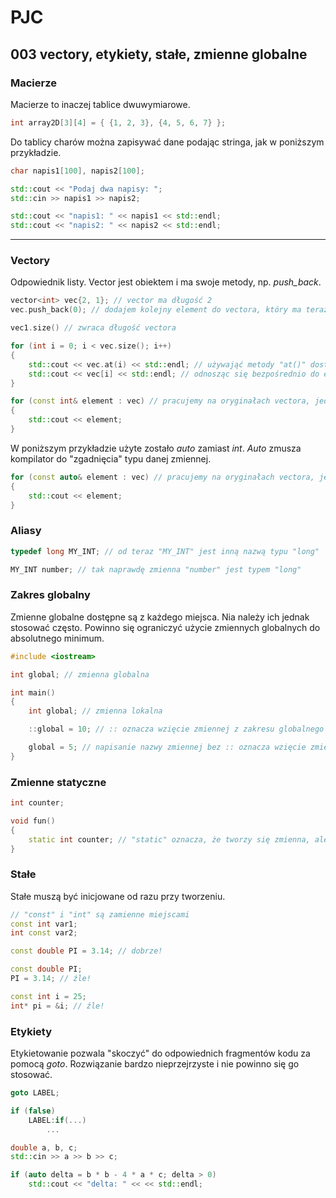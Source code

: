 # PJC

## 003 vectory, etykiety, stałe, zmienne globalne

### Macierze

Macierze to inaczej tablice dwuwymiarowe.

```c++
int array2D[3][4] = { {1, 2, 3}, {4, 5, 6, 7} };
```

Do tablicy charów można zapisywać dane podając stringa, jak w poniższym przykładzie.

```c++
char napis1[100], napis2[100];

std::cout << "Podaj dwa napisy: ";
std::cin >> napis1 >> napis2;

std::cout << "napis1: " << napis1 << std::endl;
std::cout << "napis2: " << napis2 << std::endl;
```

---

### Vectory

Odpowiednik listy. Vector jest obiektem i ma swoje metody, np. _push_back_.

```c++
vector<int> vec{2, 1}; // vector ma długość 2
vec.push_back(0); // dodajem kolejny element do vectora, który ma teraz długość 3

vec1.size() // zwraca długość vectora

for (int i = 0; i < vec.size(); i++)
{
    std::cout << vec.at(i) << std::endl; // używająć metody "at()" dostaniemy wyjątek, jeżeli wyjdziemy poza zakres, więc jest bezpieczne
    std::cout << vec[i] << std::endl; // odnosząc się bezpośrednio do elementu, w przypadku błędu nie otrzymamy wyjątku, jest mniej bezpieczne, ale szybsze
}

for (const int& element : vec) // pracujemy na oryginałach vectora, jednak użyliśmy "const", więc nie możem ich zmodyfikować
{
    std::cout << element;
}
```

W poniższym przykładzie użyte zostało _auto_ zamiast _int_. _Auto_ zmusza kompilator do "zgadnięcia" typu danej zmiennej.

```c++
for (const auto& element : vec) // pracujemy na oryginałach vectora, jednak użyliśmy "const", więc nie możem ich zmodyfikować
{
    std::cout << element;
}
```

### Aliasy

```c++
typedef long MY_INT; // od teraz "MY_INT" jest inną nazwą typu "long"

MY_INT number; // tak naprawdę zmienna "number" jest typem "long"
```

### Zakres globalny

Zmienne globalne dostępne są z każdego miejsca. Nia należy ich jednak stosować często. Powinno się ograniczyć użycie zmiennych globalnych do absolutnego minimum.

```c++
#include <iostream>

int global; // zmienna globalna

int main()
{
    int global; // zmienna lokalna

    ::global = 10; // :: oznacza wzięcie zmiennej z zakresu globalnego

    global = 5; // napisanie nazwy zmiennej bez :: oznacza wzięcie zmiennej z zakresu lokalnego
}
```

### Zmienne statyczne

```c++
int counter;

void fun()
{
    static int counter; // "static" oznacza, że tworzy się zmienna, ale nie na stosie, co za tym idzie, nie zginie
}
```

### Stałe

Stałe muszą być inicjowane od razu przy tworzeniu.

```c++
// "const" i "int" są zamienne miejscami
const int var1;
int const var2; 
```

```c++
const double PI = 3.14; // dobrze!
```

```c++
const double PI;
PI = 3.14; // źle!
```

```c++
const int i = 25;
int* pi = &i; // źle!
```

### Etykiety

Etykietowanie pozwala "skoczyć" do odpowiednich fragmentów kodu za pomocą _goto_. Rozwiązanie bardzo nieprzejrzyste i nie powinno się go stosować.

```c++
goto LABEL;

if (false)
    LABEL:if(...)
        ...
```

```c++
double a, b, c;
std::cin >> a >> b >> c;

if (auto delta = b * b - 4 * a * c; delta > 0)
    std::cout << "delta: " << << std::endl;
```
